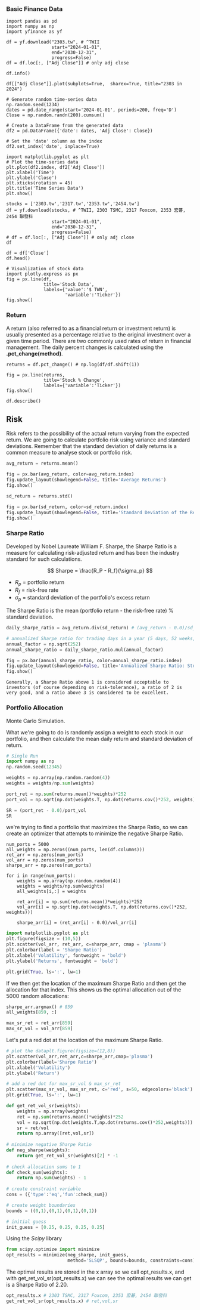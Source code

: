 
### Basic Finance Data

```python=
import pandas as pd
import numpy as np
import yfinance as yf

df = yf.download("2303.tw", # ^TWII
                 start="2024-01-01",
                 end="2030-12-31",
                 progress=False)
df = df.loc[:, ["Adj Close"]] # only adj close

df.info()

df[["Adj Close"]].plot(subplots=True,  sharex=True, title="2303 in 2024")
```

```python=
# Generate random time-series data
np.random.seed(1234)
dates = pd.date_range(start='2024-01-01', periods=200, freq='D')
Close = np.random.randn(200).cumsum()

# Create a DataFrame from the generated data
df2 = pd.DataFrame({'date': dates, 'Adj Close': Close})

# Set the 'date' column as the index
df2.set_index('date', inplace=True)
```


```python=
import matplotlib.pyplot as plt
# Plot the time-series data
plt.plot(df2.index, df2['Adj Close'])
plt.xlabel('Time')
plt.ylabel('Close')
plt.xticks(rotation = 45)
plt.title('Time Series Data')
plt.show()
```

```python=
stocks = ['2303.tw','2317.tw','2353.tw','2454.tw']
df = yf.download(stocks, # ^TWII, 2303 TSMC, 2317 Foxcom, 2353 宏碁, 2454 聯發科
                 start="2024-01-01",
                 end="2030-12-31",
                 progress=False)
# df = df.loc[:, ["Adj Close"]] # only adj close
df

df = df['Close']
df.head()
```

```python=
# Visualization of stock data
import plotly.express as px
fig = px.line(df, 
              title='Stock Data',
              labels={'value':'$ TWN',
                      'variable':'Ticker'})
fig.show()
```

### Return
A return (also referred to as a financial return or investment return) is usually presented as a percentage relative to the original investment over a given time period. There are two commonly used rates of return in financial management. The daily percent changes is calculated using the **.pct_change(method)**.

```python=
returns = df.pct_change() # np.log(df/df.shift(1))

fig = px.line(returns,
              title='Stock % Change',
              labels={'variable':'Ticker'})
fig.show()

df.describe()
```

## Risk
Risk refers to the possibility of the actual return varying from the expected return. We are going to calculate portfolio risk using variance and standard deviations. Remember that the standard deviation of daily returns is a common measure to analyse stock or portfolio risk.

```python
avg_return = returns.mean()

fig = px.bar(avg_return, color=avg_return.index)
fig.update_layout(showlegend=False, title='Average Returns')
fig.show()

sd_return = returns.std()

fig = px.bar(sd_return, color=sd_return.index)
fig.update_layout(showlegend=False, title='Standard Deviation of the Return Difference')
fig.show()
```

### **Sharpe Ratio**

Developed by Nobel Laureate William F. Sharpe, the Sharpe Ratio is a measure for calculating risk-adjusted return and has been the industry standard for such calculations.

$$
Sharpe = \frac{R_P - R_f}{\sigma_p}
$$

- $R_p$ = portfolio return
- $R_f$ = risk-free rate
- $\sigma_p$ = standard deviation of the portfolio's excess return

The Sharpe Ratio is the mean (portfolio return - the risk-free rate) % standard deviation.

```python
daily_sharpe_ratio = avg_return.div(sd_return) # (avg_return - 0.0)/sd_return

# annualized Sharpe ratio for trading days in a year (5 days, 52 weeks, no holidays)
annual_factor = np.sqrt(252)
annual_sharpe_ratio = daily_sharpe_ratio.mul(annual_factor)

fig = px.bar(annual_sharpe_ratio, color=annual_sharpe_ratio.index)
fig.update_layout(showlegend=False, title='Annualized Sharpe Ratio: Stocks')
fig.show()
```


    Generally, a Sharpe Ratio above 1 is considered acceptable to investors (of course depending on risk-tolerance), a ratio of 2 is very good, and a ratio above 3 is considered to be excellent.


### Portfolio Allocation

Monte Carlo Simulation.

What we're going to do is randomly assign a weight to each stock in our portfolio, and then calculate the mean daily return and standard deviation of return.


```python
# Single Run
import numpy as np
np.random.seed(12345)

weights = np.array(np.random.random(4))
weights = weights/np.sum(weights)

port_ret = np.sum(returns.mean()*weights)*252
port_vol = np.sqrt(np.dot(weights.T, np.dot(returns.cov()*252, weights)))

SR = (port_ret - 0.0)/port_vol
SR
```

we're trying to find a portfolio that maximizes the Sharpe Ratio, so we can create an optimizer that attempts to minimize the negative Sharpe Ratio.

```PY
num_ports = 5000
all_weights = np.zeros((num_ports, len(df.columns)))
ret_arr = np.zeros(num_ports)
vol_arr = np.zeros(num_ports)
sharpe_arr = np.zeros(num_ports)

for i in range(num_ports):
    weights = np.array(np.random.random(4))
    weights = weights/np.sum(weights)
    all_weights[i,:] = weights

    ret_arr[i] = np.sum(returns.mean()*weights)*252
    vol_arr[i] = np.sqrt(np.dot(weights.T, np.dot(returns.cov()*252, weights)))

    sharpe_arr[i] = (ret_arr[i] - 0.0)/vol_arr[i]
```

```python
import matplotlib.pyplot as plt
plt.figure(figsize = (10,5))
plt.scatter(vol_arr, ret_arr, c=sharpe_arr, cmap = 'plasma')
plt.colorbar(label = 'Sharpe Ratio')
plt.xlabel('Volatility', fontweight = 'bold')
plt.ylabel('Returns', fontweight = 'bold')

plt.grid(True, ls=':', lw=1)
```

If we then get the location of the maximum Sharpe Ratio and then get the allocation for that index. This shows us the optimal allocation out of the 5000 random allocations:

```python
sharpe_arr.argmax() # 859
all_weights[859, :]

max_sr_ret = ret_arr[859]
max_sr_vol = vol_arr[859]
```

Let's put a red dot at the location of the maximum Sharpe Ratio.

```python
# plot the dataplt.figure(figsize=(12,8))
plt.scatter(vol_arr,ret_arr,c=sharpe_arr,cmap='plasma')
plt.colorbar(label='Sharpe Ratio')
plt.xlabel('Volatility')
plt.ylabel('Return')

# add a red dot for max_sr_vol & max_sr_ret
plt.scatter(max_sr_vol, max_sr_ret, c='red', s=50, edgecolors='black')
plt.grid(True, ls=':', lw=1)
```

```python
def get_ret_vol_sr(weights): 
    weights = np.array(weights)
    ret = np.sum(returns.mean()*weights)*252
    vol = np.sqrt(np.dot(weights.T,np.dot(returns.cov()*252,weights)))
    sr = ret/vol 
    return np.array([ret,vol,sr])
    
# minimize negative Sharpe Ratio
def neg_sharpe(weights): 
	return get_ret_vol_sr(weights)[2] * -1
	
# check allocation sums to 1
def check_sum(weights): 
	return np.sum(weights) - 1	
	
# create constraint variable
cons = ({'type':'eq','fun':check_sum})

# create weight boundaries
bounds = ((0,1),(0,1),(0,1),(0,1))

# initial guess
init_guess = [0.25, 0.25, 0.25, 0.25]
```

Using the *Scipy* library

```python
from scipy.optimize import minimize
opt_results = minimize(neg_sharpe, init_guess, 
                       method='SLSQP', bounds=bounds, constraints=cons)
```

The optimal results are stored in the x array so we call opt_results.x, and with get_ret_vol_sr(opt_results.x) we can see the optimal results we can get is a Sharpe Ratio of 2.20.

```python
opt_results.x # 2303 TSMC, 2317 Foxcom, 2353 宏碁, 2454 聯發科
get_ret_vol_sr(opt_results.x) # ret,vol,sr

```
